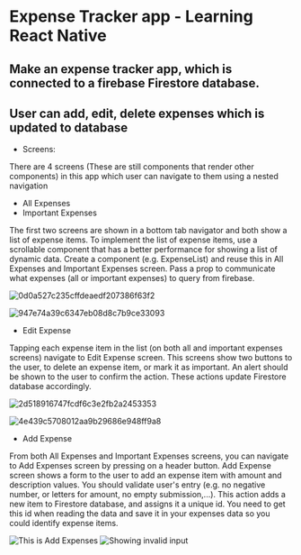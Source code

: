 #  Expense Tracker app - Learning React Native


## Make an expense tracker app, which is connected to a firebase Firestore database. 
## User can add, edit, delete expenses which is updated to database

- Screens:

There are 4 screens (These are still components that render other components) in this app which user can navigate to them using a nested navigation


- All Expenses
- Important Expenses

The first two screens are shown in a bottom tab navigator and both show a list of expense items. 
To implement the list of expense items, use a scrollable component that has a better performance for showing a list of dynamic data. 
Create a component (e.g. ExpenseList) and reuse this in All Expenses and Important Expenses screen. 
Pass a prop to communicate what expenses (all or important expenses) to query from firebase.


![0d0a527c235cffdeaedf207386f63f2](https://user-images.githubusercontent.com/78027883/198929780-c3602898-bcdd-4ef0-a013-5559da4b7af4.png)


![947e74a39c6347eb08d8c7b9ce33093](https://user-images.githubusercontent.com/78027883/198927105-330adbf8-27fa-485b-8e0c-99a0a5d5a808.png)


- Edit Expense

 Tapping each expense item in the list (on both all and important expenses screens) navigate to Edit Expense screen. This screens show two buttons to the user, 
 to delete an expense item, or mark it as important. An alert should be shown to the user to confirm the action. These actions update Firestore database accordingly.
 
![2d518916747fcdf6c3e2fb2a2453353](https://user-images.githubusercontent.com/78027883/198929862-ca9b8348-6fa8-4cb9-9fa8-711d4b8f52de.png)
    
![4e439c5708012aa9b29686e948ff9a8](https://user-images.githubusercontent.com/78027883/198927210-9ec90bc4-33d9-4040-87f0-bd4b4c215793.png)

- Add Expense

From both All Expenses and Important Expenses screens, you can navigate to Add Expenses screen by pressing on a header button. Add Expense screen shows a form to the user to add an expense item with amount and description values. You should validate user's entry (e.g. no negative number, or letters for amount, no empty submission,...). This action adds a new item to Firestore database, 
and assigns it a unique id. You need to get this id when reading the data and save it in your expenses data so you could identify expense items.

![This is Add Expenses](https://user-images.githubusercontent.com/78027883/198927296-aa74e059-76c7-4864-95c7-f68e7c9da171.png)
![Showing invalid input](https://user-images.githubusercontent.com/78027883/198927312-cc3e97f0-c8e1-4273-a665-a416e52b684c.png)


